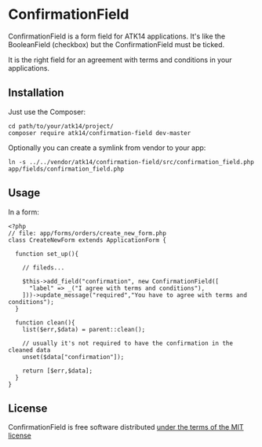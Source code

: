 ConfirmationField
=================

ConfirmationField is a form field for ATK14 applications. It's like the BooleanField (checkbox) but the ConfirmationField must be ticked.

It is the right field for an agreement with terms and conditions in your applications.

Installation
------------

Just use the Composer:

    cd path/to/your/atk14/project/
    composer require atk14/confirmation-field dev-master

Optionally you can create a symlink from vendor to your app:

    ln -s ../../vendor/atk14/confirmation-field/src/confirmation_field.php app/fields/confirmation_field.php

Usage
-----

In a form:

    <?php
    // file: app/forms/orders/create_new_form.php
    class CreateNewForm extends ApplicationForm {

      function set_up(){

        // fileds...

        $this->add_field("confirmation", new ConfirmationField([
          "label" => _("I agree with terms and conditions"),
        ]))->update_message("required","You have to agree with terms and conditions");
      }

      function clean(){
        list($err,$data) = parent::clean();

        // usually it's not required to have the confirmation in the cleaned data
        unset($data["confirmation"]);

        return [$err,$data];
      }
    }


License
-------

ConfirmationField is free software distributed [under the terms of the MIT license](http://www.opensource.org/licenses/mit-license)

<!-- vim: et:ts=2 -->
